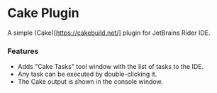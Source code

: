 # Cake Plugin
A simple (Cake)[https://cakebuild.net/] plugin for JetBrains Rider IDE.

### Features
* Adds "Cake Tasks" tool window with the list of tasks to the IDE.
* Any task can be executed by double-clicking it.
* The Cake output is shown in the console window.